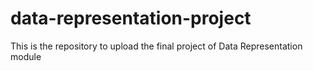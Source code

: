 # data-representation-project
This is the repository to upload the final project of Data Representation module
